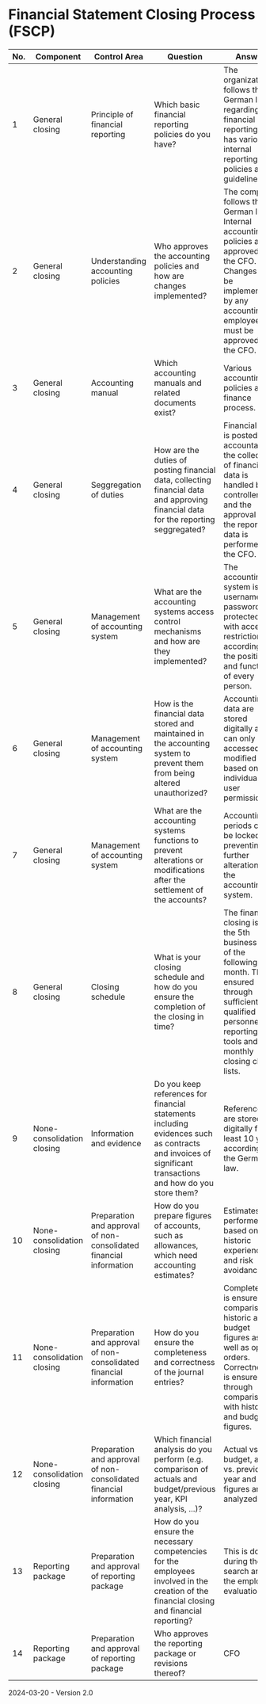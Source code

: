 # Financial Statement Closing Process (FSCP)

| No.  | Component                  | Control Area                                                 | Question                                                     | Answer                                                       | Evidences                                                    |
| ---- | -------------------------- | ------------------------------------------------------------ | ------------------------------------------------------------ | ------------------------------------------------------------ | ------------------------------------------------------------ |
| 1    | General closing            | Principle of financial reporting                             | Which basic financial reporting policies do you have?        | The organization follows the German law regarding financial reporting and has various internal reporting policies and guidelines. | Financial laws (i.e. HGB, AO, Ustg, ...)<br />Policies: [Accounting](https://github.com/Karaka-Management/Organization-Guide/tree/master/Policies%20%26%20Guidelines/Accounting)<br />Process: [Finance](https://github.com/Karaka-Management/Organization-Guide/blob/master/Processes/06_Finance.md) |
| 2    | General closing            | Understanding accounting policies                            | Who approves the accounting policies and how are changes implemented? | The company follows the German laws. Internal accounting policies are approved by the CFO. Changes can be implemented by any accounting employee but must be approved by the CFO. | Financial laws (i.e. HGB, AO, Ustg, ...)<br />Policies: [Accounting](https://github.com/Karaka-Management/Organization-Guide/tree/master/Policies%20%26%20Guidelines/Accounting) |
| 3    | General closing            | Accounting manual                                            | Which accounting manuals and related documents exist?        | Various accounting policies and a finance process.           | Policies: [Accounting](https://github.com/Karaka-Management/Organization-Guide/tree/master/Policies%20%26%20Guidelines/Accounting)<br />Process: [Finance](https://github.com/Karaka-Management/Organization-Guide/blob/master/Processes/06_Finance.md)                   |
| 4    | General closing            | Seggregation of duties                                       | How are the duties of posting financial data, collecting financial data and approving financial data for the reporting seggregated? | Financial data is posted by accountants, the collection of financial data is handled by controllers and the approval of the reporting data is performed by the CFO. | Process: [Finance](https://github.com/Karaka-Management/Organization-Guide/blob/master/Processes/06_Finance.md)                                             |
| 5    | General closing            | Management of accounting system                              | What are the accounting systems access control mechanisms and how are they implemented? | The accounting system is username and password protected with access restrictions according to the position and function of every person. | [ITGC](https://github.com/Karaka-Management/Organization-Guide/blob/master/Processes/Quality%20Management/COSO/ITGC.md)                                                         |
| 6    | General closing            | Management of accounting system                              | How is the financial data stored and maintained in the accounting system to prevent them from being altered unauthorized? | Accounting data are stored digitally and can only be accessed and modified based on individual user permissions. | [ITGC](https://github.com/Karaka-Management/Organization-Guide/blob/master/Processes/Quality%20Management/COSO/ITGC.md)                                                         |
| 7    | General closing            | Management of accounting system                              | What are the accounting systems functions to prevent alterations or modifications after the settlement of the accounts? | Accounting periods can be locked preventing further alterations in the accounting system. | Screenshot                                                   |
| 8    | General closing            | Closing schedule                                             | What is your closing schedule and how do you ensure the completion of the closing in time? | The financial closing is on the 5th business day of the following month. This is ensured through sufficient qualified personnel, reporting tools and monthly closing check lists. | Process: [Finance](https://github.com/Karaka-Management/Organization-Guide/blob/master/Processes/06_Finance.md)<br />[Checklists](https://github.com/Karaka-Management/Organization-Guide/tree/master/Processes/Finance/Financial%20Closing)                             |
| 9    | None-consolidation closing | Information and evidence                                     | Do you keep references for financial statements including evidences such as contracts and invoices of significant transactions and how do you store them? | References are stored digitally for at least 10 years according to the German law. |                                                              |
| 10   | None-consolidation closing | Preparation and approval of non-consolidated financial information | How do you prepare figures of accounts, such as allowances, which need accounting estimates? | Estimates are performed based on historic experiences and risk avoidance. | Guidelines: [Provisions](https://github.com/Karaka-Management/Organization-Guide/blob/master/Policies%20%26%20Guidelines/Accounting/Provisions.md)                                       |
| 11   | None-consolidation closing | Preparation and approval of non-consolidated financial information | How do you ensure the completeness and correctness of the journal entries? | Completeness is ensured by comparison to historic and budget figures as well as open orders. Correctness is ensured through comparison with historic and budget figures. | Process: [Finance](https://github.com/Karaka-Management/Organization-Guide/blob/master/Processes/06_Finance.md)                                             |
| 12   | None-consolidation closing | Preparation and approval of non-consolidated financial information | Which financial analysis do you perform (e.g. comparison of actuals and budget/previous year, KPI analysis, ...)? | Actual vs. budget, actual vs. previous year and KPI figures are analyzed. | Process: [Finance](https://github.com/Karaka-Management/Organization-Guide/blob/master/Processes/06_Finance.md)                                             |
| 13   | Reporting package          | Preparation and approval of reporting package                | How do you ensure the necessary competencies for the employees involved in the creation of the financial closing and financial reporting? | This is done during the HR search and the employee evaluation. | Job description<br />[Employee Evaluation Form](https://github.com/Karaka-Management/Organization-Guide/blob/master/Processes/HR/Evaluation%20Forms/Employee%20Evaluation%20Form.md)                |
| 14   | Reporting package          | Preparation and approval of reporting package                | Who approves the reporting package or revisions thereof?     | CFO                                                          |                                                              |

2024-03-20 - Version 2.0
